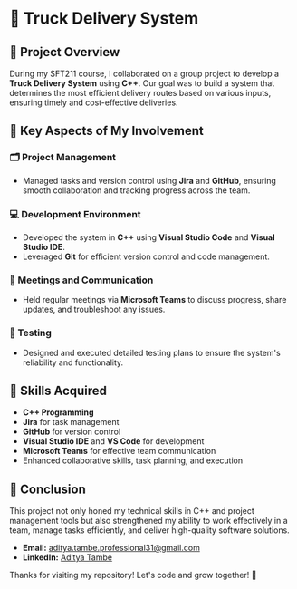 # 🚚 Truck Delivery System

## 📝 Project Overview
During my SFT211 course, I collaborated on a group project to develop a **Truck Delivery System** using **C++**. Our goal was to build a system that determines the most efficient delivery routes based on various inputs, ensuring timely and cost-effective deliveries.

## 🌟 Key Aspects of My Involvement

### 🗂️ Project Management
- Managed tasks and version control using **Jira** and **GitHub**, ensuring smooth collaboration and tracking progress across the team.

### 💻 Development Environment
- Developed the system in **C++** using **Visual Studio Code** and **Visual Studio IDE**.
- Leveraged **Git** for efficient version control and code management.

### 🤝 Meetings and Communication
- Held regular meetings via **Microsoft Teams** to discuss progress, share updates, and troubleshoot any issues.

### 🧪 Testing
- Designed and executed detailed testing plans to ensure the system's reliability and functionality.

## 🚀 Skills Acquired
- **C++ Programming**
- **Jira** for task management
- **GitHub** for version control
- **Visual Studio IDE** and **VS Code** for development
- **Microsoft Teams** for effective team communication
- Enhanced collaborative skills, task planning, and execution

## 🎯 Conclusion
This project not only honed my technical skills in C++ and project management tools but also strengthened my ability to work effectively in a team, manage tasks efficiently, and deliver high-quality software solutions.

- **Email:** aditya.tambe.professional31@gmail.com
- **LinkedIn:** [Aditya Tambe](https://www.linkedin.com/in/adityatambee/)

Thanks for visiting my repository! Let's code and grow together! 🌟
